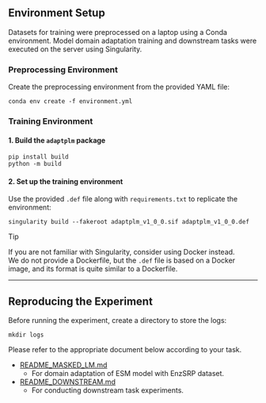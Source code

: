 
## Environment Setup

Datasets for training were preprocessed on a laptop using a Conda environment.
Model domain adaptation training and downstream tasks were executed on the server using Singularity.

### Preprocessing Environment

Create the preprocessing environment from the provided YAML file:

```shell
conda env create -f environment.yml
```

### Training Environment

#### 1. Build the `adaptplm` package

```shell
pip install build
python -m build
```

#### 2. Set up the training environment

Use the provided `.def` file along with `requirements.txt` to replicate the environment:

```shell
singularity build --fakeroot adaptplm_v1_0_0.sif adaptplm_v1_0_0.def 
```

> [!TIP]
> If you are not familiar with Singularity, consider using Docker instead.  
> We do not provide a Dockerfile, but the `.def` file is based on a Docker image, and its format is quite similar to a Dockerfile.

---

## Reproducing the Experiment

Before running the experiment, create a directory to store the logs:

```shell
mkdir logs
```

Please refer to the appropriate document below according to your task.

- [README_MASKED_LM.md](README_MASKED_LM.md)
    - For domain adaptation of ESM model with EnzSRP dataset.
- [README_DOWNSTREAM.md](README_DOWNSTREAM.md)
    - For conducting downstream task experiments.

